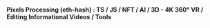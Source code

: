 #### Pixels Processing (eth-hash) : TS / JS / NFT / AI / 3D - 4K 360° VR / Editing Informational Videos / Tools
